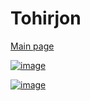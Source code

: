 # Tohirjon

[Main page](https://display-position.netlify.app)

[![image](https://github.com/Tohirjon-Odilov/Bootcamp-Result/assets/82634626/235e9849-116a-4a49-b1c3-cdb23de95ce3)](https://tranquil-malabi-057bff.netlify.app/homework/)

[![image](https://github.com/Tohirjon-Odilov/Bootcamp-Result/assets/82634626/6afe8734-e1ab-41cc-bfb0-9295a06cf227)](https://tranquil-malabi-057bff.netlify.app/amaliyot/)



